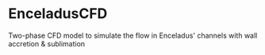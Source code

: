 # EnceladusCFD
Two-phase CFD model to simulate the flow in Enceladus' channels with wall accretion &amp; sublimation

